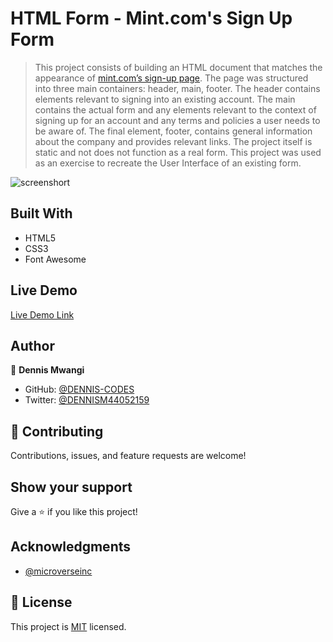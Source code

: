 # HTML Form - Mint.com's Sign Up Form

> This project consists of building an HTML document that matches the appearance of [mint.com’s sign-up page](https://accounts.intuit.com/signup.html). The page was structured into three main containers: header, main, footer. The header contains elements relevant to signing into an existing account. The main contains the actual form and any elements relevant to the context of signing up for an account and any terms and policies a user needs to be aware of. The final element, footer, contains general information about the company and provides relevant links. The project itself is static and not does not function as a real form. This project was used as an exercise to recreate the User Interface of an existing form.

![screenshort](https://github.com/DENNIS-CODES/HTML--form/issues/1)

## Built With

- HTML5
- CSS3
- Font Awesome

## Live Demo

[Live Demo Link](https://antonyotero.github.io/html-form/)

## Author

👤 **Dennis Mwangi**

- GitHub: [@DENNIS-CODES](https://github.com/DENNIS-CODES)
- Twitter: [@DENNISM44052159](https://twitter.com/DENNISM44052159)


## 🤝 Contributing

Contributions, issues, and feature requests are welcome!



## Show your support

Give a ⭐️ if you like this project!

## Acknowledgments

- [@microverseinc](https://github.com/microverseinc)

## 📝 License

This project is [MIT](LICENSE) licensed.
